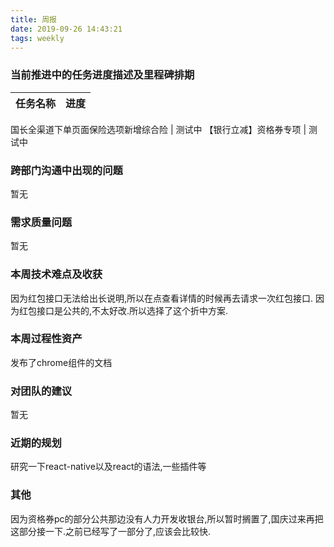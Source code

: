 ```yaml
---
title: 周报
date: 2019-09-26 14:43:21
tags: weekly
---
```


### 当前推进中的任务进度描述及里程碑排期
任务名称 | 进度
--- | ---

国长全渠道下单页面保险选项新增综合险 | 测试中
【银行立减】资格券专项 | 测试中

### 跨部门沟通中出现的问题

暂无

### 需求质量问题

暂无

### 本周技术难点及收获

因为红包接口无法给出长说明,所以在点查看详情的时候再去请求一次红包接口.
因为红包接口是公共的,不太好改.所以选择了这个折中方案.

### 本周过程性资产

发布了chrome组件的文档

### 对团队的建议

暂无

### 近期的规划

研究一下react-native以及react的语法,一些插件等

### 其他

因为资格券pc的部分公共那边没有人力开发收银台,所以暂时搁置了,国庆过来再把这部分接一下.之前已经写了一部分了,应该会比较快.